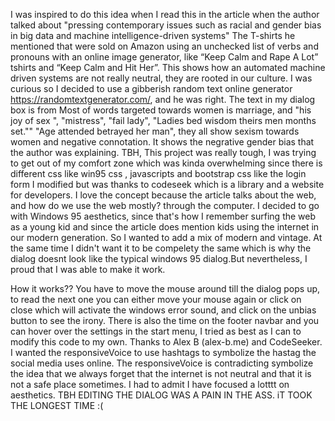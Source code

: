 I was inspired to do this idea when I read this in the article
when the author talked about "pressing contemporary issues such as racial and gender bias in big data and machine intelligence-driven systems"
The T-shirts he mentioned that were sold on Amazon using an unchecked list of verbs and pronouns with an online image generator,
like “Keep Calm and Rape A Lot” tshirts and “Keep Calm and Hit Her”. This shows how an automated machine driven systems are not really neutral, they are rooted in our culture. I was curious so I decided to use a gibberish random text online generator https://randomtextgenerator.com/, and he was right. The text in my dialog box is from
Most of words targeted towards women is marriage, and "his joy of sex ", "mistress", "fail lady", "Ladies bed wisdom theirs men months set.""
"Age attended betrayed her man", they all show sexism towards women and negative connotation. It shows the negrative gender bias that the
author was explaining.
TBH, This project was really tough, I was trying to get out of my comfort zone which was kinda overwhelming since there is different css like win95 css , javascripts and bootstrap css like the login form I modified but was thanks to codeseek which is a library and a website for developers. I love the concept because the article talks about the web, and how do we use the web mostly? through the computer.
I decided to go with Windows 95 aesthetics, since that's how I remember surfing the web as a young kid and since the article does mention kids using the internet in our modern generation. So I wanted to add a mix of modern and vintage.  At the same time I didn't want it to be compelety the same which is why the dialog doesnt look like the typical windows 95 dialog.But nevertheless, I proud that I was able to make it work.  

How it works??
You have to move the mouse around till the dialog pops up, to read the next one you can either move your mouse again or click on close which will activate the windows error sound, and click on the unbias button to see the irony.
There is also the time on the footer navbar and you can hover over the settings in the start menu, I tried as best as I can
to modify this code to my own. Thanks to Alex B (alex-b.me) and CodeSeeker. I wanted the responsiveVoice to use hashtags to symbolize the hastag the social media uses online. The responsiveVoice is contradicting symbolize the idea that we always forget that the internet is not neutral and that it is not a safe place sometimes. I had to admit I have focused a lotttt on aesthetics.
TBH EDITING THE DIALOG WAS A PAIN IN THE ASS. iT TOOK THE LONGEST TIME :( 
